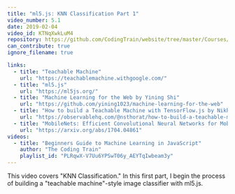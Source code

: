 ```yaml
---
title: "ml5.js: KNN Classification Part 1"
video_number: 5.1
date: 2019-02-04
video_id: KTNqXwkLuM4
repository: https://github.com/CodingTrain/website/tree/master/Courses/beginner_ml5/07_knn_classifier
can_contribute: true
ignore_filename: true

links:
  - title: "Teachable Machine"
    url: "https://teachablemachine.withgoogle.com/"
  - title: "ml5.js"
    url: "https://ml5js.org/"
  - title: "Machine Learning for the Web by Yining Shi"
    url: "https://github.com/yining1023/machine-learning-for-the-web"
  - title: "How to build a Teachable Machine with TensorFlow.js by Nikhil Thorat"
    url: "https://observablehq.com/@nsthorat/how-to-build-a-teachable-machine-with-tensorflow-js"
  - title: "MobileNets: Efficient Convolutional Neural Networks for Mobile Vision Applications"
    url: "https://arxiv.org/abs/1704.04861"
videos:
  - title: "Beginners Guide to Machine Learning in JavaScript"
    author: "The Coding Train"
    playlist_id: "PLRqwX-V7Uu6YPSwT06y_AEYTqIwbeam3y"
---
```


This video covers "KNN Classification." In this first part, I begin the process of building a "teachable machine"-style image classifier with ml5.js.